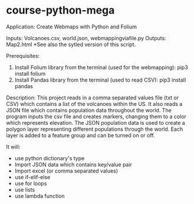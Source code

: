 # course-python-mega

Application: Create Webmaps with Python and Folium

Inputs: Volcanoes.csv, world.json, webmappingviafile.py
Outputs: Map2.html
*See also the sytled version of this script.

Prerequisites:
1. Install Folium library from the terminal (used for the webmapping):
    pip3 install folium
2. Install Pandas library from the terminal (used to read CSV):
    pip3 install pandas

Description:
This project reads in a comma separated values file (txt or CSV) which contains a list of the volcanoes within the US. It
also reads a JSON file which contains population data throughout the world.
The program inputs the csv file and creates markers, changing them to a color which represents elevation.
The JSON population data is used to create a polygon layer representing different populations through the world.
Each layer is added to a feature group and can be turned on or off.

It will:
- use python dictionary's type
- Import JSON data which contains key/value pair
- Import excel (or comma separated values)
- use if-elif-else
- use for loops
- use lists
- use lambda function



